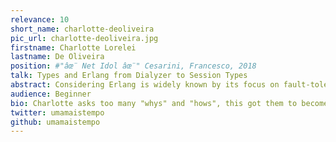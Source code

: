 ```yaml
---
relevance: 10
short_name: charlotte-deoliveira
pic_url: charlotte-deoliveira.jpg
firstname: Charlotte Lorelei
lastname: De Oliveira
position: #"âœ¨ Net Idol âœ¨" Cesarini, Francesco, 2018
talk: Types and Erlang from Dialyzer to Session Types
abstract: Considering Erlang is widely known by its focus on fault-tolerance and, by consequence, guarantees of reliability, there have been several attempts to improve Erlang programs by proving their correctness with type systems but such attempts have failed. This talk proposes to explain what is a type system, why attempts to type strictly Erlang have failed and how the theory of Session Types might prove to be a way to achieve correctness in environments like Erlang's.
audience: Beginner
bio: Charlotte asks too many "whys" and "hows", this got them to become someone who thinks too much on how to improve things for everybody.
twitter: umamaistempo
github: umamaistempo
---
```

